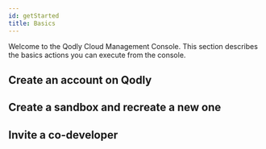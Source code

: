 ```yaml
---
id: getStarted
title: Basics
---
```


Welcome to the Qodly Cloud Management Console. This section describes the basics actions you can execute from the console.  

## Create an account on Qodly


## Create a sandbox and recreate a new one


## Invite a co-developer